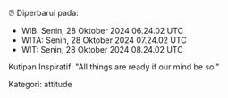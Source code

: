 ⏰ Diperbarui pada:
- WIB: Senin, 28 Oktober 2024 06.24.02 UTC
- WITA: Senin, 28 Oktober 2024 07.24.02 UTC
- WIT: Senin, 28 Oktober 2024 08.24.02 UTC

Kutipan Inspiratif:
"All things are ready if our mind be so."


Kategori: attitude

